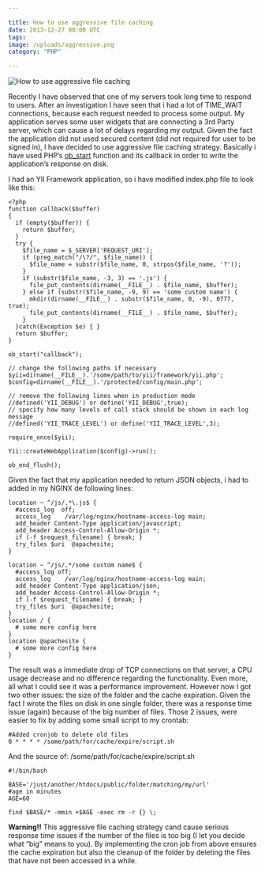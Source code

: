 ```yaml
---

title: How to use aggressive file caching
date: 2013-12-27 00:00 UTC
tags: 
image: /uploads/aggressive.png
category: "PHP" 

---
```


![How to use aggressive file caching](/uploads/aggressive.png)

Recently I have observed that one of my servers took long time to respond to users. After an investigation I have seen that i had a lot of TIME_WAIT connections, because each request needed to process some output. My application serves some user widgets that are connecting a 3rd Party server, which can cause a lot of delays regarding my output. Given the fact the application did not used secured content (did not required for user to be signed in), I have decided to use aggressive file caching strategy. Basically i have used PHP’s  [ob_start](http://php.net/ob_start) function and its callback in order to write the application’s response on disk.

I had an YII Framework application, so i have modified index.php file to look like this:

    <?php
    function callback($buffer)
    {
      if (empty($buffer)) {
        return $buffer;
      }
      try {
        $file_name = $_SERVER['REQUEST_URI'];
        if (preg_match("/\?/", $file_name)) {
          $file_name = substr($file_name, 0, strpos($file_name, '?'));
        }
        if (substr($file_name, -3, 3) == '.js') {
          file_put_contents(dirname(__FILE__) . $file_name, $buffer);
        } else if (substr($file_name, -9, 9) == 'some custom name') {
          mkdir(dirname(__FILE__) . substr($file_name, 0, -9), 0777, true);
          file_put_contents(dirname(__FILE__) . $file_name, $buffer);
        }
      }catch(Exception $e) { }
      return $buffer;
    }
    
    ob_start("callback");
    
    // change the following paths if necessary
    $yii=dirname(__FILE__).'/some/path/to/yii/framework/yii.php';
    $config=dirname(__FILE__).'/protected/config/main.php';
    
    // remove the following lines when in production mode
    //defined('YII_DEBUG') or define('YII_DEBUG',true);
    // specify how many levels of call stack should be shown in each log message
    //defined('YII_TRACE_LEVEL') or define('YII_TRACE_LEVEL',3);
    
    require_once($yii);
    
    Yii::createWebApplication($config)->run();
    
    ob_end_flush();

Given the fact that my application needed to return JSON objects, i had to added in my NGINX de following lines:

    location ~ ^/js/.*\.js$ {
      #access_log  off;
      access_log    /var/log/nginx/hostname-access-log main;
      add_header Content-Type application/javascript;
      add_header Access-Control-Allow-Origin *;
      if (-f $request_filename) { break; }
      try_files $uri  @apachesite;
    }
    
    location ~ ^/js/.*/some custom name$ {
      #access_log off;
      access_log    /var/log/nginx/hostname-access-log main;
      add_header Content-Type application/json;
      add_header Access-Control-Allow-Origin *;
      if (-f $request_filename) { break; }
      try_files $uri  @apachesite;
    }
    location / {
      # some more config here 
    }
    location @apachesite {
      # some more config here 
    }

The result was a immediate drop of TCP connections on that server, a CPU usage decrease and no difference regarding the functionality. Even more, all what I could see it was a performance improvement. However now I got two other issues: the size of the folder and the cache expiration. Given the fact I wrote the files on disk in one single folder, there was a response time issue (again) because of the big number of files. Those 2 issues, were easier to fix by adding some small script to my crontab:

    #Added cronjob to delete old files
    0 * * * * /some/path/for/cache/expire/script.sh

And the source of: /some/path/for/cache/expire/script.sh

    #!/bin/bash
    
    BASE='/just/another/htdocs/public/folder/matching/my/url'
    #age in minutes
    AGE=60
    
    find $BASE/* -mmin +$AGE -exec rm -r {} \;


**Warning!!** This aggressive file caching strategy cand cause serious response time issues if the number of the files is too big (I let you decide what “big” means to you). By implementing the cron job from above ensures the cache expiration but also the cleanup of the folder by deleting the files that have not been accessed in a while.

